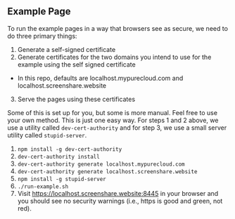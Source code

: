 ## Example Page

To run the example pages in a way that browsers see as secure, we need to do
three primary things:

1. Generate a self-signed certificate
2. Generate certificates for the two domains you intend to use for the example
using the self signed certificate
  - In this repo, defaults are localhost.mypurecloud.com and
  localhost.screenshare.website
3. Serve the pages using these certificates

Some of this is set up for you, but some is more manual. Feel free to use your
own method. This is just one easy way. For steps 1 and 2 above, we use a
utility called `dev-cert-authority` and for step 3, we use a small server
utility called `stupid-server`.

1. `npm install -g dev-cert-authority`
2. `dev-cert-authority install`
3. `dev-cert-authority generate localhost.mypurecloud.com`
4. `dev-cert-authority generate localhost.screenshare.website`
5. `npm install -g stupid-server`
6. `./run-example.sh`
7. Visit https://localhost.screenshare.website:8445 in your browser and you
should see no security warnings (i.e., https is good and green, not red).
